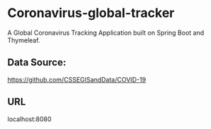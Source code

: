 # Coronavirus-global-tracker
A Global Coronavirus Tracking Application built on Spring Boot and Thymeleaf.

Data Source:
------------
https://github.com/CSSEGISandData/COVID-19

URL
---
localhost:8080
